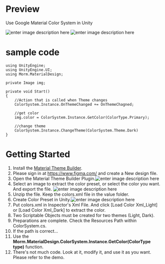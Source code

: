 # Preview
Use Google Material Color System in Unity

![enter image description here](https://user-images.githubusercontent.com/49914295/153880498-98ad0165-2668-4565-9af4-f3be8ab9c5c7.gif)
![enter image description here](https://user-images.githubusercontent.com/49914295/153880515-04f6e904-bd79-411d-a2ed-54854a298b55.gif)

# sample code
    using UnityEngine;  
    using UnityEngine.UI;  
    using Morm.MaterialDesign;
	
	private Image img;

    private void Start()  
    {  
	    //Action that is called when Theme changes
		ColorSystem.Instance.OnThemeChanged += OnThemeChagned;  

		//get color
		img.color = ColorSystem.Instance.GetColor(ColorType.Primary);

		//change theme
		ColorSystem.Instance.ChangeTheme(ColorSystem.Theme.Dark)
    }
    



# Getting Started
 
 1. Install the [Material Theme Builder](https://www.figma.com/community/plugin/1034969338659738588/Material-Theme-Builder).
 2. Please sign in at https://www.figma.com/ and create a New design file.
 3. Open the Material Theme Builder Plugin.![enter image description here](https://user-images.githubusercontent.com/49914295/153881700-a00deab2-ac4c-47a5-876b-44add44e0eff.png)
4. Select an image to extract the color preset, or select the color you want. And export the file. ![enter image description here](https://user-images.githubusercontent.com/49914295/153883296-ac26e15a-2664-4290-96c5-7fa1345cb55c.gif)
5. Unzip the file. Keep the colors.xml file in the value folder.
6. Create Color Preset in Unity.![enter image description here](https://user-images.githubusercontent.com/49914295/153884795-ce1c9218-f6f4-4c12-9d7d-a28ccce05c91.png)
7. Put colors.xml in Inspector's Xml File. And click [Load Color Xml_Light] or [Load Color Xml_Dark] to extract the color.
8. Two Scriptable Objects must be created for two themes (Light, Dark).
9. Preparations are complete. Check the Resources Path within ColorSystem.cs.
10. If the path is correct...
11. Use the **Morm.MaterialDesign.ColorSystem.Instance.GetColor(ColorType type)** function.
12. There's not much code. Look at it, modify it, and use it as you want. Please refer to the demo.


